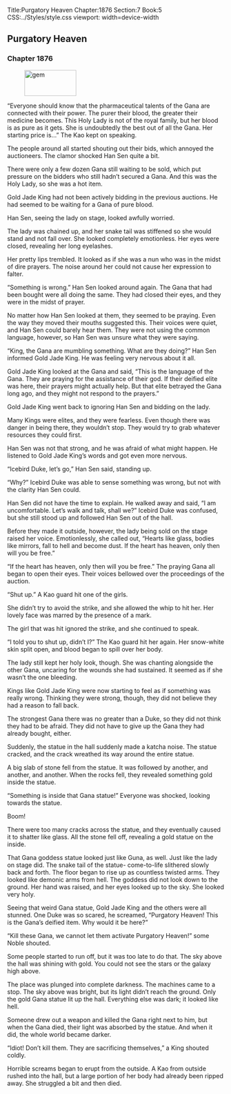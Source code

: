 Title:Purgatory Heaven 
Chapter:1876 
Section:7 
Book:5 
CSS:../Styles/style.css 
viewport: width=device-width
  
## Purgatory Heaven
### Chapter 1876 
<figure>
	<img src="../Images/gem.gif" alt="gem" id="gem" width="120" height="60" />
</figure>
  

  
  “Everyone should know that the pharmaceutical talents of the Gana are connected with their power. The purer their blood, the greater their medicine becomes. This Holy Lady is not of the royal family, but her blood is as pure as it gets. She is undoubtedly the best out of all the Gana. Her starting price is…” The Kao kept on speaking.

The people around all started shouting out their bids, which annoyed the auctioneers. The clamor shocked Han Sen quite a bit.

There were only a few dozen Gana still waiting to be sold, which put pressure on the bidders who still hadn’t secured a Gana. And this was the Holy Lady, so she was a hot item.

Gold Jade King had not been actively bidding in the previous auctions. He had seemed to be waiting for a Gana of pure blood.

Han Sen, seeing the lady on stage, looked awfully worried.

The lady was chained up, and her snake tail was stiffened so she would stand and not fall over. She looked completely emotionless. Her eyes were closed, revealing her long eyelashes.

Her pretty lips trembled. It looked as if she was a nun who was in the midst of dire prayers. The noise around her could not cause her expression to falter.

“Something is wrong.” Han Sen looked around again. The Gana that had been bought were all doing the same. They had closed their eyes, and they were in the midst of prayer.

No matter how Han Sen looked at them, they seemed to be praying. Even the way they moved their mouths suggested this. Their voices were quiet, and Han Sen could barely hear them. They were not using the common language, however, so Han Sen was unsure what they were saying.

“King, the Gana are mumbling something. What are they doing?” Han Sen informed Gold Jade King. He was feeling very nervous about it all.

Gold Jade King looked at the Gana and said, “This is the language of the Gana. They are praying for the assistance of their god. If their deified elite was here, their prayers might actually help. But that elite betrayed the Gana long ago, and they might not respond to the prayers.”

Gold Jade King went back to ignoring Han Sen and bidding on the lady.

Many Kings were elites, and they were fearless. Even though there was danger in being there, they wouldn’t stop. They would try to grab whatever resources they could first.

Han Sen was not that strong, and he was afraid of what might happen. He listened to Gold Jade King’s words and got even more nervous.

“Icebird Duke, let’s go,” Han Sen said, standing up.

“Why?” Icebird Duke was able to sense something was wrong, but not with the clarity Han Sen could.

Han Sen did not have the time to explain. He walked away and said, “I am uncomfortable. Let’s walk and talk, shall we?” Icebird Duke was confused, but she still stood up and followed Han Sen out of the hall.

Before they made it outside, however, the lady being sold on the stage raised her voice. Emotionlessly, she called out, “Hearts like glass, bodies like mirrors, fall to hell and become dust. If the heart has heaven, only then will you be free.”

“If the heart has heaven, only then will you be free.” The praying Gana all began to open their eyes. Their voices bellowed over the proceedings of the auction.

“Shut up.” A Kao guard hit one of the girls.

She didn’t try to avoid the strike, and she allowed the whip to hit her. Her lovely face was marred by the presence of a mark.

The girl that was hit ignored the strike, and she continued to speak.

“I told you to shut up, didn’t I?” The Kao guard hit her again. Her snow-white skin split open, and blood began to spill over her body.

The lady still kept her holy look, though. She was chanting alongside the other Gana, uncaring for the wounds she had sustained. It seemed as if she wasn’t the one bleeding.

Kings like Gold Jade King were now starting to feel as if something was really wrong. Thinking they were strong, though, they did not believe they had a reason to fall back.

The strongest Gana there was no greater than a Duke, so they did not think they had to be afraid. They did not have to give up the Gana they had already bought, either.

Suddenly, the statue in the hall suddenly made a katcha noise. The statue cracked, and the crack wreathed its way around the entire statue.

A big slab of stone fell from the statue. It was followed by another, and another, and another. When the rocks fell, they revealed something gold inside the statue.

“Something is inside that Gana statue!” Everyone was shocked, looking towards the statue.

Boom!

There were too many cracks across the statue, and they eventually caused it to shatter like glass. All the stone fell off, revealing a gold statue on the inside.

That Gana goddess statue looked just like Guna, as well. Just like the lady on stage did. The snake tail of the statue- come-to-life slithered slowly back and forth. The floor began to rise up as countless twisted arms. They looked like demonic arms from hell. The goddess did not look down to the ground. Her hand was raised, and her eyes looked up to the sky. She looked very holy.

Seeing that weird Gana statue, Gold Jade King and the others were all stunned. One Duke was so scared, he screamed, “Purgatory Heaven! This is the Gana’s deified item. Why would it be here?”

“Kill these Gana, we cannot let them activate Purgatory Heaven!” some Noble shouted.

Some people started to run off, but it was too late to do that. The sky above the hall was shining with gold. You could not see the stars or the galaxy high above.

The place was plunged into complete darkness. The machines came to a stop. The sky above was bright, but its light didn’t reach the ground. Only the gold Gana statue lit up the hall. Everything else was dark; it looked like hell.

Someone drew out a weapon and killed the Gana right next to him, but when the Gana died, their light was absorbed by the statue. And when it did, the whole world became darker.

“Idiot! Don’t kill them. They are sacrificing themselves,” a King shouted coldly.

Horrible screams began to erupt from the outside. A Kao from outside rushed into the hall, but a large portion of her body had already been ripped away. She struggled a bit and then died.
